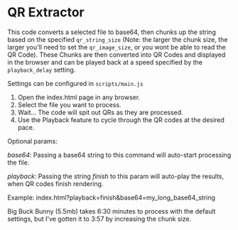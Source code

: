 # QR Extractor
This code converts a selected file to base64, then chunks up the string based on the specified `qr_string_size` (Note: the larger the chunk size, the larger you'll need to set the `qr_image_size`, or you wont be able to read the QR Code).  These Chunks are then converted into QR Codes and displayed in the browser and can be played back at a speed specified by the `playback_delay` setting.

Settings can be configured in `scripts/main.js`
1. Open the index.html page in any browser.
2. Select the file you want to process.
3. Wait...  The code will spit out QRs as they are processed. 
4. Use the Playback feature to cycle through the QR codes at the desired pace.

Optional params:

*base64*: Passing a base64 string to this command will auto-start processing the file.

*playback*: Passing the string *finish* to this param will auto-play the results, when QR codes finish rendering.

Example:
index.html?playback=finish&base64=my_long_base64_string

Big Buck Bunny (5.5mb) takes 6:30 minutes to process with the default settings, but I've gotten it to 3:57 by increasing the chunk size.
